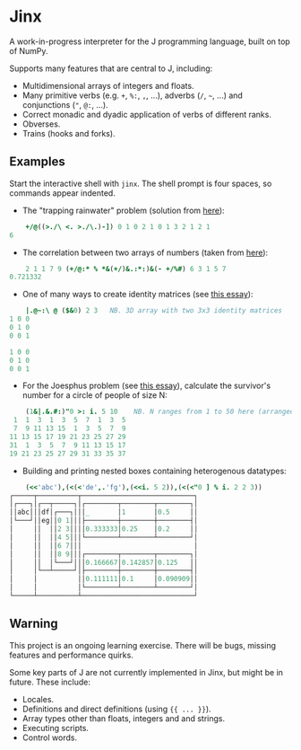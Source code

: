 # Jinx

A work-in-progress interpreter for the J programming language, built on top of NumPy.

Supports many features that are central to J, including:
- Multidimensional arrays of integers and floats.
- Many primitive verbs (e.g. `+`, `%:`, `,`, ...), adverbs (`/`, `~`, ...) and conjunctions (`"`, `@:`, ...).
- Correct monadic and dyadic application of verbs of different ranks.
- Obverses.
- Trains (hooks and forks).

## Examples

Start the interactive shell with `jinx`. The shell prompt is four spaces, so commands appear indented.

- The "trapping rainwater" problem (solution from [here](https://mmapped.blog/posts/04-square-joy-trapped-rain-water)):
```j
    +/@((>./\ <. >./\.)-]) 0 1 0 2 1 0 1 3 2 1 2 1
6
```
- The correlation between two arrays of numbers (taken from [here](https://stackoverflow.com/a/44845495/3923281)):
```j
    2 1 1 7 9 (+/@:* % *&(+/)&.:*:)&(- +/%#) 6 3 1 5 7
0.721332
```
- One of many ways to create identity matrices (see [this essay](https://code.jsoftware.com/wiki/Essays/Identity_Matrix)):
```j
    |.@~:\ @ ($&0) 2 3   NB. 3D array with two 3x3 identity matrices
1 0 0
0 1 0
0 0 1

1 0 0
0 1 0
0 0 1
```
- For the Joesphus problem (see [this essay](https://code.jsoftware.com/wiki/Essays/Josephus_Problem)), calculate the survivor's number for a circle of people of size N:
```j
    (1&|.&.#:)"0 >: i. 5 10    NB. N ranges from 1 to 50 here (arranged as a table)
 1  1  3  1  3  5  7  1  3  5
 7  9 11 13 15  1  3  5  7  9
11 13 15 17 19 21 23 25 27 29
31  1  3  5  7  9 11 13 15 17
19 21 23 25 27 29 31 33 35 37
```
- Building and printing nested boxes containing heterogenous datatypes:
```j
    (<<'abc'),(<(<'de',.'fg'),(<<i. 5 2)),(<(<"0 ] % i. 2 2 3))
┌─────┬──────────┬────────────────────────────┐
│┌───┐│┌──┬─────┐│┌────────┬────────┬────────┐│
││abc│││df│┌───┐│││_       │1       │0.5     ││
│└───┘││eg││0 1│││├────────┼────────┼────────┤│
│     ││  ││2 3││││0.333333│0.25    │0.2     ││
│     ││  ││4 5│││└────────┴────────┴────────┘│
│     ││  ││6 7│││                            │
│     ││  ││8 9│││┌────────┬────────┬────────┐│
│     ││  │└───┘│││0.166667│0.142857│0.125   ││
│     │└──┴─────┘│├────────┼────────┼────────┤│
│     │          ││0.111111│0.1     │0.090909││
│     │          │└────────┴────────┴────────┘│
└─────┴──────────┴────────────────────────────┘
```

## Warning

This project is an ongoing learning exercise. There will be bugs, missing features and performance quirks.

Some key parts of J are not currently implemented in Jinx, but might be in future. These include:
- Locales.
- Definitions and direct definitions (using `{{ ... }}`).
- Array types other than floats, integers and and strings.
- Executing scripts.
- Control words.
